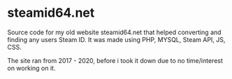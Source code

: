 # steamid64.net
Source code for my old website steamid64.net that helped converting and finding any users Steam ID.
It was made using PHP, MYSQL, Steam API, JS, CSS.

The site ran from 2017 - 2020, before i took it down due to no time/interest on working on it. 


